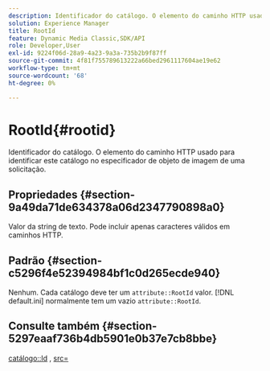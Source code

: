 ```yaml
---
description: Identificador do catálogo. O elemento do caminho HTTP usado para identificar este catálogo no especificador de objeto de imagem de uma solicitação.
solution: Experience Manager
title: RootId
feature: Dynamic Media Classic,SDK/API
role: Developer,User
exl-id: 9224f06d-28a9-4a23-9a3a-735b2b9f87ff
source-git-commit: 4f81f755789613222a66bed2961117604ae19e62
workflow-type: tm+mt
source-wordcount: '68'
ht-degree: 0%

---
```


# RootId{#rootid}

Identificador do catálogo. O elemento do caminho HTTP usado para identificar este catálogo no especificador de objeto de imagem de uma solicitação.

## Propriedades {#section-9a49da71de634378a06d2347790898a0}

Valor da string de texto. Pode incluir apenas caracteres válidos em caminhos HTTP.

## Padrão {#section-c5296f4e52394984bf1c0d265ecde940}

Nenhum. Cada catálogo deve ter um `attribute::RootId` valor. [!DNL default.ini] normalmente tem um vazio `attribute::RootId`.

## Consulte também {#section-5297eaaf736b4db5901e0b37e7cb8bbe}

[catálogo::Id](/help/aem-is-ir-api/is-api/image-catalog/image-serving-api-ref/c-image-catalog-reference/c-image-svg-data-reference/c-image-data-reference/r-id-cat.md) , [src=](../../../../../is-api/http-ref/image-serving-api-ref/c-http-protocol-reference/c-command-reference/r-src.md#reference-f6506637778c4c69bf106a7924a91ab1)
